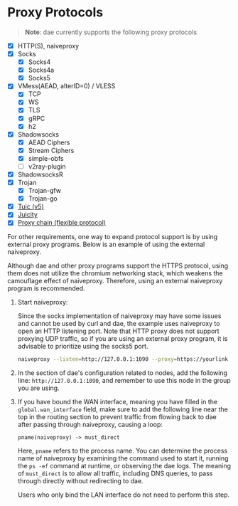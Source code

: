 # Proxy Protocols

> **Note**: dae currently supports the following proxy protocols

- [x] HTTP(S), naiveproxy
- [x] Socks
  - [x] Socks4
  - [x] Socks4a
  - [x] Socks5
- [x] VMess(AEAD, alterID=0) / VLESS
  - [x] TCP
  - [x] WS
  - [x] TLS
  - [x] gRPC
  - [x] h2
- [x] Shadowsocks
  - [x] AEAD Ciphers
  - [x] Stream Ciphers
  - [x] simple-obfs
  - [ ] v2ray-plugin
- [x] ShadowsocksR
- [x] Trojan
  - [x] Trojan-gfw
  - [x] Trojan-go
- [x] [Tuic (v5)](https://github.com/daeuniverse/dae/discussions/182)
- [x] [Juicity](https://github.com/juicity/juicity)
- [x] [Proxy chain (flexible protocol)](https://github.com/daeuniverse/dae/discussions/236)

For other requirements, one way to expand protocol support is by using external proxy programs. Below is an example of using the external naiveproxy.

Although dae and other proxy programs support the HTTPS protocol, using them does not utilize the chromium networking stack, which weakens the camouflage effect of naiveproxy. Therefore, using an external naiveproxy program is recommended.

1. Start naiveproxy:

   Since the socks implementation of naiveproxy may have some issues and cannot be used by curl and dae, the example uses naiveproxy to open an HTTP listening port. Note that HTTP proxy does not support proxying UDP traffic, so if you are using an external proxy program, it is advisable to prioritize using the socks5 port.

   ```bash
   naiveproxy --listen=http://127.0.0.1:1090 --proxy=https://yourlink
   ```

2. In the section of dae's configuration related to nodes, add the following line: `http://127.0.0.1:1090`, and remember to use this node in the group you are using.

3. If you have bound the WAN interface, meaning you have filled in the `global.wan_interface` field, make sure to add the following line near the top in the routing section to prevent traffic from flowing back to dae after passing through naiveproxy, causing a loop:

   ```shell
   pname(naiveproxy) -> must_direct
   ```

   Here, `pname` refers to the process name. You can determine the process name of naiveproxy by examining the command used to start it, running the `ps -ef` command at runtime, or observing the dae logs. The meaning of `must_direct` is to allow all traffic, including DNS queries, to pass through directly without redirecting to dae.

   Users who only bind the LAN interface do not need to perform this step.
